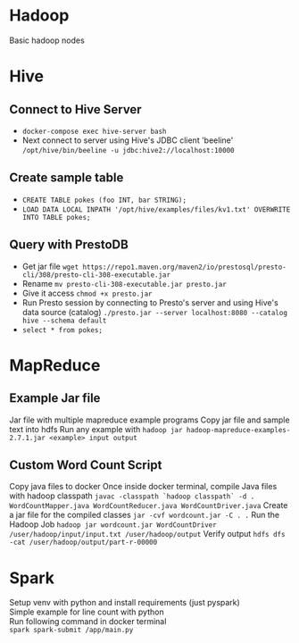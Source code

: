 # Hadoop
Basic hadoop nodes 

# Hive

## Connect to Hive Server
 - `docker-compose exec hive-server bash`
 - Next connect to server using Hive's JDBC client 'beeline' `/opt/hive/bin/beeline -u jdbc:hive2://localhost:10000` 

## Create sample table
  - `CREATE TABLE pokes (foo INT, bar STRING);`
  - `LOAD DATA LOCAL INPATH '/opt/hive/examples/files/kv1.txt' OVERWRITE INTO TABLE pokes;`

## Query with PrestoDB
  - Get jar file `wget https://repo1.maven.org/maven2/io/prestosql/presto-cli/308/presto-cli-308-executable.jar`
  - Rename `mv presto-cli-308-executable.jar presto.jar`
  - Give it access `chmod +x presto.jar`
  - Run Presto session by connecting to Presto's server and using Hive's data source (catalog) `./presto.jar --server localhost:8080 --catalog hive --schema default`
  - `select * from pokes;`


# MapReduce

## Example Jar file
Jar file with multiple mapreduce example programs
Copy jar file and sample text into hdfs
Run any example with `hadoop jar hadoop-mapreduce-examples-2.7.1.jar <example> input output`

## Custom Word Count Script
Copy java files to docker
Once inside docker terminal, compile Java files with hadoop classpath
``javac -classpath `hadoop classpath` -d . WordCountMapper.java WordCountReducer.java WordCountDriver.java``
Create a jar file for the compiled classes
`jar -cvf wordcount.jar -C . .`
Run the Hadoop Job
`hadoop jar wordcount.jar WordCountDriver /user/hadoop/input/input.txt /user/hadoop/output`
Verify output
`hdfs dfs -cat /user/hadoop/output/part-r-00000` 

# Spark
Setup venv with python and install requirements (just pyspark) \
Simple example for line count with python \
Run following command in docker terminal \
`spark spark-submit /app/main.py`

